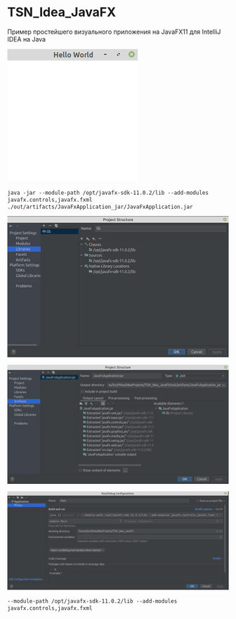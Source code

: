 # TSN_Idea_JavaFX
Пример простейшего визуального приложения на JavaFX11 для IntelliJ IDEA на Java

![screenshot](screenshot1.png)

```
java -jar --module-path /opt/javafx-sdk-11.0.2/lib --add-modules javafx.controls,javafx.fxml ./out/artifacts/JavaFxApplication_jar/JavaFxApplication.jar
```

![screenshot](screenshot2.png)

![screenshot](screenshot3.png)

![screenshot](screenshot4.png)

```
--module-path /opt/javafx-sdk-11.0.2/lib --add-modules javafx.controls,javafx.fxml
```